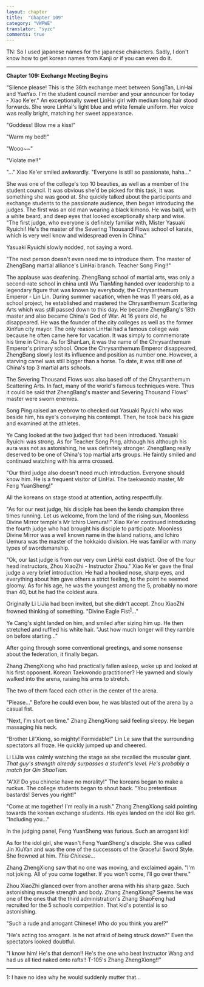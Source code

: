 ```yaml
---
layout: chapter
title:  "Chapter 109"
category: "VWPWE"
translator: "syzc"
comments: true
---
```


TN: So I used japanese names for the japanese characters. Sadly, I don't know how to get korean names from Kanji or if you can even do it.

---

**Chapter 109: Exchange Meeting Begins**

"Silence please! This is the 36th exchange meet between SongTan, LinHai and YueYao. I'm the student council member and your announcer for today - Xiao Ke'er." An exceptionally sweet LinHai girl with medium long hair stood forwards. She wore LinHai's light blue and white female uniform. Her voice was really bright, matching her sweet appearance.

"Goddess! Blow me a kiss!"

"Warm my bed!!"

"Wooo~~"

"Violate me!!"

"..." Xiao Ke'er smiled awkwardly. "Everyone is still so passionate, haha..."

She was one of the college's top 10 beauties, as well as a member of the student council. It was obvious she'd be picked for this task, it was something she was good at. She quickly talked about the participants and exchange students to the passionate audience, then began introducing the judges. The first was an old man wearing a black kimono. He was bald, with a white beard, and deep eyes that looked exceptionally sharp and wise. "The first judge, who everyone is definitely familiar with, Mister Yasuaki Ryuichi! He's the master of the Severing Thousand Flows school of karate, which is very well know and widespread even in China." 

Yasuaki Ryuichi slowly nodded, not saying a word.

"The next person doesn't even need me to introduce them. The master of ZhengBang martial alliance's LinHai branch. Teacher Song Ping!!"

The applause was deafening. ZhengBang school of martial arts, was only a second-rate school in china until Wu TianMing handed over leadership to a legendary figure that was known by everybody, the Chrysanthemum Emperor - Lin Lin. During summer vacation, when he was 11 years old, as a school project, he established and mastered the Chrysanthemum Scattering Arts which was still passed down to this day. He became ZhengBang's 18th master and also became China's God of War. At 16 years old, he disappeared. He was the founder of the city colleges as well as the former XinYun city mayor. The only reason LinHai had a famous college was because he often came here for vacation. It was simply to commemorate his time in China. As for ShanLan, it was the name of the Chrysanthemum Emperor's primary school. Once the Chrysanthemum Emperor disappeared, ZhengBang slowly lost its influence and position as number one. However, a starving camel was still bigger than a horse. To date, it was still one of China's top 3 martial arts schools.

The Severing Thousand Flows was also based off of the Chrysanthemum Scattering Arts. In fact, many of the world's famous techniques were. Thus it could be said that ZhengBang's master and Severing Thousand Flows' master were sworn enemies.

Song Ping raised an eyebrow to checked out Yasuaki Ryuichi who was beside him, his eye's conveying his contempt. Then, he took back his gaze and examined at the athletes.

Ye Cang looked at the two judged that had been introduced. Yasuaki Ryuichi was strong. As for Teacher Song Ping, although his although his aura was not as astonishing, he was definitely stronger. ZhengBang really deserved to be one of China's top martial arts groups. He faintly smiled and continued watching with his arms crossed.

"Our third judge also doesn't need much introduction. Everyone should know him. He is a frequent visitor of LinHai. The taekwondo master, Mr Feng YuanSheng!"

All the koreans on stage stood at attention, acting respectfully.

"As for our next judge, his disciple has been the kendo champion three times running. Let us welcome, from the land of the rising sun, Moonless Divine Mirror temple's Mr Ichiro Uemura!!" Xiao Ke'er continued introducing the fourth judge who had brought his disciple to participate. Moonless Divine Mirror was a well known name in the island nations, and Ichiro Uemura was the master of the hokkaido division. He was familiar with many types of swordsmanship.

"Ok, our last judge is from our very own LinHai east district. One of the four head instructors, Zhou XiaoZhi - Instructor Zhou." Xiao Ke'er gave the final judge a very brief introduction. He had a hooked nose, sharp eyes, and everything about him gave others a strict feeling, to the point he seemed gloomy. As for his age, he was the youngest among the 5, probably no more than 40, but he had the coldest aura.

Originally Li LiJia had been invited, but she didn't accept. Zhou XiaoZhi frowned thinking of something. "Divine Eagle Fist<sup>[1](#footnote1)</sup>..."

Ye Cang's sight landed on him, and smiled after sizing him up. He then stretched and ruffled his white hair. "Just how much longer will they ramble on before starting..."

After going through some conventional greetings, and some nonsense about the federation, it finally began.

Zhang ZhengXiong who had practically fallen asleep, woke up and looked at his first opponent. Korean Taekwondo practitioner? He yawned and slowly walked into the arena, raising his arms to stretch. 

The two of them faced each other in the center of the arena.

"Please..." Before he could even bow, he was blasted out of the arena by a casual fist.

"Next, I'm short on time." Zhang ZhengXiong said feeling sleepy. He began massaging his neck.

"Brother Lil'Xiong, so mighty! Formidable!" Lin Le saw that the surrounding spectators all froze. He quickly jumped up and cheered.

Li LiJia was calmly watching the stage as she recalled the muscular giant. *That guy's strength already surpasses a student's level. He's probably a match for Qin ShaoTian.*

"A'Xi! Do you chinese have no morality!" The koreans began to make a ruckus. The college students began to shout back. "You pretentious bastards! Serves you right!"

"Come at me together! I'm really in a rush." Zhang ZhengXiong said pointing towards the korean exchange students. His eyes landed on the idol like girl. "Including you..."

In the judging panel, Feng YuanSheng was furious. Such an arrogant kid!

As for the idol girl, she wasn't Feng YuanSheng's disciple. She was called Jin XiuYan and was the one of the successors of the Graceful Sword Style. She frowned at him. *This Chinese...*

Zhang ZhengXiong saw that no one was moving, and exclaimed again. "I'm not joking. All of you come together. If you won't come, I'll go over there."

Zhou XiaoZhi glanced over from another arena with his sharp gaze. Such astonishing muscle strength and body. Zhang ZhengXiong? Seems he was one of the ones that the third administration's Zhang ShaoFeng had recruited for the 5 schools competition. That kid's potential is so astonishing.

"Such a rude and arrogant Chinese! Who do you think you are!?"

"He's acting too arrogant. Is he not afraid of being struck down?" Even the spectators looked doubtful.

"I know him! He's that demon!! He's the one who beat Instructor Wang and had us all tied naked onto rafts!! T-105's Zhang ZhengXiong!!"

---

<a name="footnote1">1</a>: I have no idea why he would suddenly mutter that...